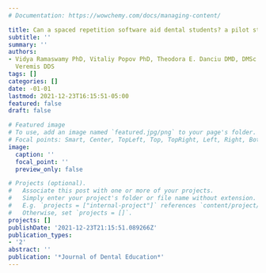 ```yaml
---
# Documentation: https://wowchemy.com/docs/managing-content/

title: Can a spaced repetition software aid dental students? a pilot study
subtitle: ''
summary: ''
authors:
- Vidya Ramaswamy PhD, Vitaliy Popov PhD, Theodora E. Danciu DMD, DMSc Brandon M.
  Veremis DDS
tags: []
categories: []
date: -01-01
lastmod: 2021-12-23T16:15:51-05:00
featured: false
draft: false

# Featured image
# To use, add an image named `featured.jpg/png` to your page's folder.
# Focal points: Smart, Center, TopLeft, Top, TopRight, Left, Right, BottomLeft, Bottom, BottomRight.
image:
  caption: ''
  focal_point: ''
  preview_only: false

# Projects (optional).
#   Associate this post with one or more of your projects.
#   Simply enter your project's folder or file name without extension.
#   E.g. `projects = ["internal-project"]` references `content/project/deep-learning/index.md`.
#   Otherwise, set `projects = []`.
projects: []
publishDate: '2021-12-23T21:15:51.089266Z'
publication_types:
- '2'
abstract: ''
publication: '*Journal of Dental Education*'
---
```


